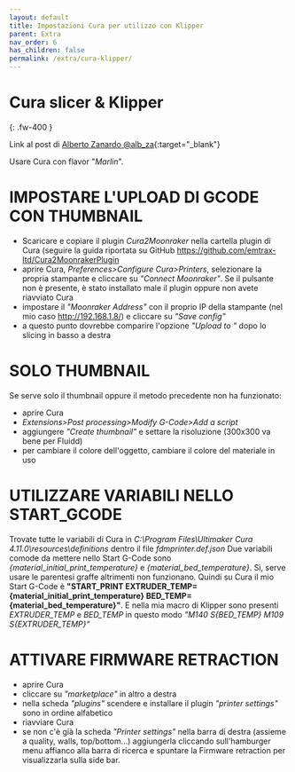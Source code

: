 ```yaml
---
layout: default
title: Impostazioni Cura per utilizzo con Klipper
parent: Extra
nav_order: 6
has_children: false
permalink: /extra/cura-klipper/
---
```


# Cura slicer & Klipper
{: .fw-400 }

Link al post di [Alberto Zanardo @alb_za](https://t.me/Klipper3DITA/72760 "Utilizzo Cura & Klipper"){:target="_blank"}

Usare Cura con flavor "*Marlin*".

# IMPOSTARE L'UPLOAD DI GCODE CON THUMBNAIL
* Scaricare e copiare il plugin *Cura2Moonraker* nella cartella plugin di Cura (seguire la guida riportata su GitHub https://github.com/emtrax-ltd/Cura2MoonrakerPlugin
* aprire Cura, *Preferences>Configure Cura>Printers*, selezionare la propria stampante e cliccare su *"Connect Moonraker"*. Se il pulsante non è presente, è stato installato male il plugin oppure non avete riavviato Cura
* impostare il *"Moonraker Address"* con il proprio IP della stampante (nel mio caso http://192.168.1.8/) e cliccare su *"Save config"*
* a questo punto dovrebbe comparire l'opzione *"Upload to <nome stampante>"* dopo lo slicing in basso a destra

# SOLO THUMBNAIL
Se serve solo il thumbnail oppure il metodo precedente non ha funzionato:
* aprire Cura
* *Extensions>Post processing>Modify G-Code>Add a script*
* aggiungere *"Create thumbnail"* e settare la risoluzione (300x300 va bene per Fluidd)
* per cambiare il colore dell'oggetto, cambiare il colore del materiale in uso

# UTILIZZARE VARIABILI NELLO START_GCODE
Trovate tutte le variabili di Cura in *C:\Program Files\Ultimaker Cura 4.11.0\resources\definitions* dentro il file *fdmprinter.def.json*
Due variabili comode da mettere nello Start G-Code sono *{material_initial_print_temperature}* e *{material_bed_temperature}*. Sì, serve usare le parentesi graffe altrimenti non funzionano.
Quindi su Cura il mio Start G-Code è **"START_PRINT EXTRUDER_TEMP={material_initial_print_temperature} BED_TEMP={material_bed_temperature}"**.
E nella mia macro di Klipper sono presenti *EXTRUDER_TEMP* e *BED_TEMP* in questo modo *"M140 S{BED_TEMP} M109 S{EXTRUDER_TEMP}"*

# ATTIVARE FIRMWARE RETRACTION
* aprire Cura
* cliccare su *"marketplace"* in altro a destra
* nella scheda *"plugins"* scendere e installare il plugin *"printer settings"* sono in ordine alfabetico
* riavviare Cura
* se non c'è già la scheda *"Printer settings"* nella barra di destra (assieme a quality, walls, top/bottom...) aggiungerla cliccando sull'hamburger menu affianco alla barra di ricerca e spuntare la Firmware retraction per visualizzarla sulla side bar.

